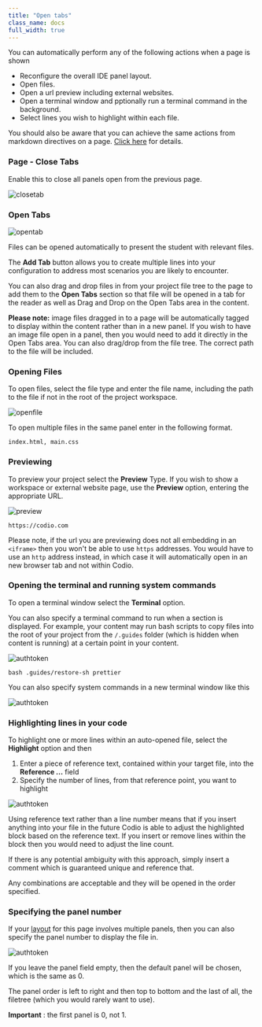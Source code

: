 ```yaml
---
title: "Open tabs"
class_name: docs
full_width: true
---
```


You can automatically perform any of the following actions when a page is shown

- Reconfigure the overall IDE panel layout.
- Open files.
- Open a url preview including external websites.
- Open a terminal window and pptionally run a terminal command in the background.
- Select lines you wish to highlight within each file.

You should also be aware that you can achieve the same actions from markdown directives on a page. [Click here](/docs/content/authoring/page-edit/inline) for details.

### Page - Close Tabs
Enable this to close all panels open from the previous page.

<img alt="closetab" src="/img/docs/guides/page.png" class="simple"/>

<a name="opentabs"></a>
### Open Tabs

<img alt="opentab" src="/img/docs/guides/guide_files.png" class="simple"/>

Files can be opened automatically to present the student with relevant files.

The **Add Tab** button allows you to create multiple lines into your configuration to address most scenarios you are likely to encounter.

You can also drag and drop files in from your project file tree to the page to add them to the **Open Tabs** section so that file will be opened in a tab for the reader as well as Drag and Drop on the Open Tabs area in the content.

**Please note:** image files dragged in to a page will be automatically tagged to display within the content rather than in a new panel. If you wish to have an image file open in a panel, then you would need to add it directly in the Open Tabs area. You can also drag/drop from the file tree. The correct path to the file will be included.

### Opening Files
To open files, select the file type and enter the file name, including the path to the file if not in the root of the project workspace.

<img alt="openfile" src="/img/docs/guides/type_file.png" class="simple"/>

To open multiple files in the same panel enter in the following format.

```
index.html, main.css
```

### Previewing
To preview your project select the **Preview** Type. If you wish to show a workspace or external website page, use the **Preview** option, entering the appropriate URL.

<img alt="preview" src="/img/docs/guides/type_preview.png" class="simple"/>

```
https://codio.com
```

Please note, if the url you are previewing does not all embedding in an `<iframe>` then you won't be able to use `https` addresses. You would have to use an `http` address instead, in which case it will automatically open in an new browser tab and not within Codio.

### Opening the terminal and running system commands
To open a terminal window select the **Terminal** option.

You can also specify a terminal command to run when a section is displayed. For example, your content may run bash scripts to copy files into the root of your project from the `/.guides` folder (which is hidden when content is running) at a certain point in your content.

<img alt="authtoken" src="/img/docs/guides/type_terminal.png" class="simple"/>

```
bash .guides/restore-sh prettier
```

You can also specify system commands in a new terminal window like this

<img alt="authtoken" src="/img/docs/guides/terminal_command.png" class="simple"/>


### Highlighting lines in your code
To highlight one or more lines within an auto-opened file, select the **Highlight** option and then

1. Enter a piece of reference text, contained within your target file, into the **Reference ...** field
2. Specify the number of lines, from that reference point, you want to highlight

<img alt="authtoken" src="/img/docs/guides/type_highlight.png" class="simple"/>


Using reference text rather than a line number means that if you insert anything into your file in the future Codio is able to adjust the highlighted block based on the reference text. If you insert or remove lines within the block then you would need to adjust the line count.

If there is any potential ambiguity with this approach, simply insert a comment which is guaranteed unique and reference that.

Any combinations are acceptable and they will be opened in the order specified.

<a name="specifypanel"></a>
### Specifying the panel number
If your [layout](/docs/content/authoring/settings-actions/page/) for this page involves multiple panels, then you can also specify the panel number to display the file in.

<img alt="authtoken" src="/img/docs/guides/panel.png" class="simple"/>

If you leave the panel field empty, then the default panel will be chosen, which is the same as 0.

The panel order is left to right and then top to bottom and the last of all, the filetree (which you would rarely want to use).

**Important** : the first panel is 0, not 1.
